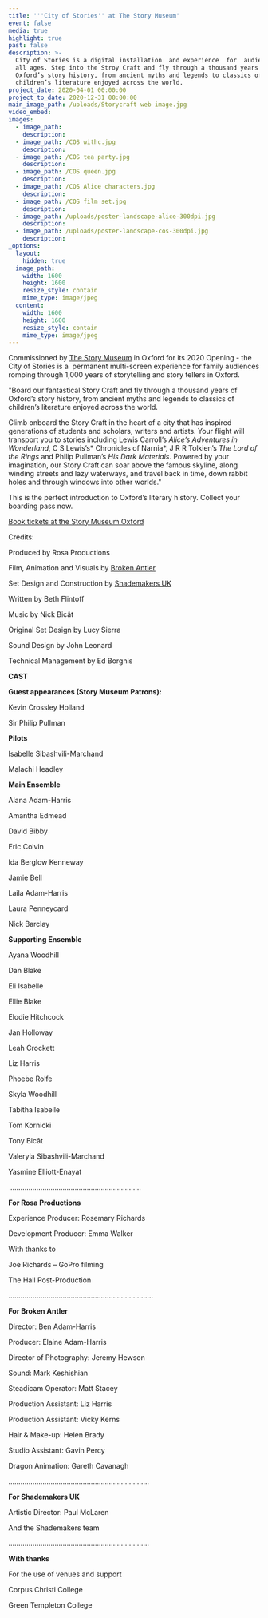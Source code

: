 ```yaml
---
title: '''City of Stories'' at The Story Museum'
event: false
media: true
highlight: true
past: false
description: >-
  City of Stories is a digital installation  and experience  for  audiences of
  all ages. Step into the Stroy Craft and fly through a thousand years of
  Oxford’s story history, from ancient myths and legends to classics of
  children’s literature enjoyed across the world.
project_date: 2020-04-01 00:00:00
project_to_date: 2020-12-31 00:00:00
main_image_path: /uploads/Storycraft web image.jpg
video_embed:
images:
  - image_path:
    description:
  - image_path: /COS withc.jpg
    description:
  - image_path: /COS tea party.jpg
    description:
  - image_path: /COS queen.jpg
    description:
  - image_path: /COS Alice characters.jpg
    description:
  - image_path: /COS film set.jpg
    description:
  - image_path: /uploads/poster-landscape-alice-300dpi.jpg
    description:
  - image_path: /uploads/poster-landscape-cos-300dpi.jpg
    description:
_options:
  layout:
    hidden: true
  image_path:
    width: 1600
    height: 1600
    resize_style: contain
    mime_type: image/jpeg
  content:
    width: 1600
    height: 1600
    resize_style: contain
    mime_type: image/jpeg
---
```


Commissioned by [The Story Museum](https://www.storymuseum.org.uk/)&nbsp;in Oxford for its 2020 Opening - the City of Stories is a&nbsp; permanent multi-screen experience for family audiences romping through 1,000 years of storytelling and story tellers in Oxford.

"Board our fantastical Story Craft and fly through a thousand years of Oxford’s story history, from ancient myths and legends to classics of children’s literature enjoyed across the world.

Climb onboard the Story Craft in the heart of a city that has inspired generations of students and scholars, writers and artists. Your flight will transport you to stories including Lewis Carroll’s&nbsp;*Alice’s Adventures in Wonderland*, C S Lewis’s*&nbsp;Chronicles of Narnia*, J R R Tolkien’s&nbsp;*The Lord of the Rings*&nbsp;and Philip Pullman’s&nbsp;*His Dark Materials*. Powered by your imagination, our Story Craft can soar above the famous skyline, along winding streets and lazy waterways, and travel back in time, down rabbit holes and through windows into other worlds."

This is the perfect introduction to Oxford’s literary history. Collect your boarding pass now.

[Book tickets at the Story Museum Oxford](https://www.storymuseum.org.uk/explore/city-of-stories)

Credits:

Produced by Rosa Productions&nbsp;

Film, Animation and Visuals by [Broken Antler](brokenantler.co.uk)

Set Design and Construction by [Shademakers UK](https://www.shademakersuk.org/)

Written by Beth Flintoff

Music by Nick Bic&acirc;t

Original Set Design by Lucy Sierra

Sound Design by John Leonard

Technical Management by Ed Borgnis

**CAST**

**Guest appearances (Story Museum Patrons):**

Kevin Crossley Holland

Sir Philip Pullman

**Pilots**

Isabelle Sibashvili-Marchand

Malachi Headley

**Main Ensemble**

Alana Adam-Harris

Amantha Edmead

David Bibby

Eric Colvin

Ida Berglow Kenneway

Jamie Bell

Laila Adam-Harris

Laura Penneycard

Nick Barclay

**Supporting Ensemble**

Ayana Woodhill

Dan Blake

Eli Isabelle

Ellie Blake&nbsp;

Elodie Hitchcock

Jan Holloway

Leah Crockett

Liz Harris

Phoebe Rolfe

Skyla Woodhill

Tabitha Isabelle

Tom Kornicki

Tony Bic&acirc;t

Valeryia Sibashvili-Marchand

Yasmine Elliott-Enayat

&nbsp;………………………………………………………..

**For Rosa Productions**

Experience Producer: Rosemary Richards

Development Producer: Emma Walker

With thanks to

Joe Richards – GoPro filming

The Hall Post-Production

………………………………………………………………

**For Broken Antler**

Director: Ben Adam-Harris

Producer: Elaine Adam-Harris

Director of Photography: Jeremy Hewson

Sound: Mark Keshishian

Steadicam Operator: Matt Stacey

Production Assistant: Liz Harris

Production Assistant: Vicky Kerns

Hair & Make-up: Helen Brady

Studio Assistant: Gavin Percy

Dragon Animation: Gareth Cavanagh

…………………………………………………………….

**For Shademakers UK**

Artistic Director: Paul McLaren

And the Shademakers team

…………………………………………………………….

**With thanks**

For the use of venues and support

Corpus Christi College

Green Templeton College

&nbsp;
